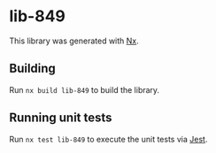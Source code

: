 # lib-849

This library was generated with [Nx](https://nx.dev).

## Building

Run `nx build lib-849` to build the library.

## Running unit tests

Run `nx test lib-849` to execute the unit tests via [Jest](https://jestjs.io).
